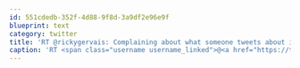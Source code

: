 ```yaml
---
id: 551cdedb-352f-4d88-9f8d-3a9df2e96e9f
blueprint: text
category: twitter
title: 'RT @rickygervais: Complaining about what someone tweets about is like calling up the numbers in classified ads and shouting  "But I don'' ...'
caption: 'RT <span class="username username_linked">@<a href="https://twitter.com/rickygervais" title="Ricky Gervais">rickygervais</a></span>: Complaining about what someone tweets about is like calling up the numbers in classified ads and shouting  "But I don'' ...'
---
```

